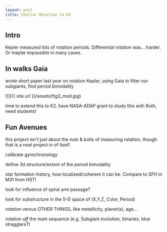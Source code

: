 ```yaml
---
layout: post
title: Stellar Rotation in K2
---
```



## Intro

Kepler measured lots of rotation periods. Differential rotation was... harder. Or maybe impossible in many cases.


## In walks Gaia

wrote short paper last year on rotation Kepler, using Gaia to filter our subgiants, find period bimodality

![]({{ site.url }}/assets/fig3_mod.jpg)


time to extend this to K2. have NASA-ADAP grant to study this with Ruth, need students!


## Fun Avenues

this project isn't just about the nuts & bolts of measuring rotation, though that is a neat project in of itself.

calibrate gyrochronology

define 3d structure/extent of the period bimodality

star formation history, how localized/coherent it can be. Compare to SFH in M31 from HST!

look for influence of spiral arm passage?


look for substructure in the 5-D space of (X,Y,Z, Color, Period)

rotation versus OTHER THINGS, like metallicity, planet(s), age...

rotation *off* the main sequence (e.g. Subgiant evolution, binaries, blue stragglers?)
